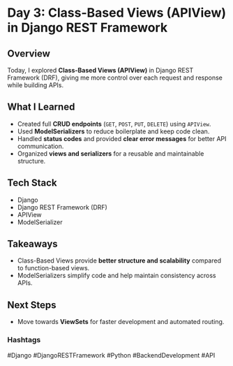 # Day 3: Class-Based Views (APIView) in Django REST Framework

## Overview
Today, I explored **Class-Based Views (APIView)** in Django REST Framework (DRF), giving me more control over each request and response while building APIs.

## What I Learned
- Created full **CRUD endpoints** (`GET`, `POST`, `PUT`, `DELETE`) using `APIView`.
- Used **ModelSerializers** to reduce boilerplate and keep code clean.
- Handled **status codes** and provided **clear error messages** for better API communication.
- Organized **views and serializers** for a reusable and maintainable structure.

## Tech Stack
- Django
- Django REST Framework (DRF)
- APIView
- ModelSerializer

## Takeaways
- Class-Based Views provide **better structure and scalability** compared to function-based views.
- ModelSerializers simplify code and help maintain consistency across APIs.

## Next Steps
- Move towards **ViewSets** for faster development and automated routing.

### Hashtags
#Django #DjangoRESTFramework #Python #BackendDevelopment #API
